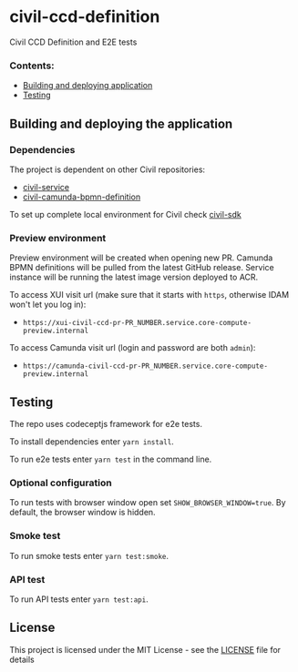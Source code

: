 # civil-ccd-definition 

Civil CCD Definition and E2E tests

### Contents:
- [Building and deploying application](#building-and-deploying-the-application)
- [Testing](#testing)

## Building and deploying the application

### Dependencies

The project is dependent on other Civil repositories:
- [civil-service](https://github.com/hmcts/civil-service)
- [civil-camunda-bpmn-definition](https://github.com/hmcts/civil-camunda-bpmn-definition)

To set up complete local environment for Civil check [civil-sdk](https://github.com/hmcts/civil-sdk)

### Preview environment

Preview environment will be created when opening new PR.
Camunda BPMN definitions will be pulled from the latest GitHub release.
Service instance will be running the latest image version deployed to ACR.

To access XUI visit url (make sure that it starts with `https`, otherwise IDAM won't let you log in):
- `https://xui-civil-ccd-pr-PR_NUMBER.service.core-compute-preview.internal`

To access Camunda visit url (login and password are both `admin`):
- `https://camunda-civil-ccd-pr-PR_NUMBER.service.core-compute-preview.internal`

## Testing
The repo uses codeceptjs framework for e2e tests.

To install dependencies enter `yarn install`.

To run e2e tests enter `yarn test` in the command line.

### Optional configuration

To run tests with browser window open set `SHOW_BROWSER_WINDOW=true`. By default, the browser window is hidden.

### Smoke test

To run smoke tests enter `yarn test:smoke`.

### API test

To run API tests enter `yarn test:api`.

## License
This project is licensed under the MIT License - see the [LICENSE](LICENSE) file for details

